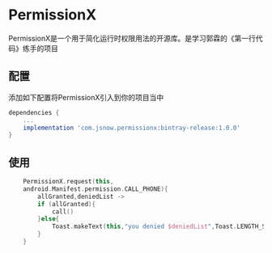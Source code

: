 # PermissionX
PermissionX是一个用于简化运行时权限用法的开源库。是学习郭霖的《第一行代码》练手的项目

## 配置
添加如下配置将PermissionX引入到你的项目当中
```groovy
dependencies {
    ...
    implementation 'com.jsnow.permissionx:bintray-release:1.0.0'
}
```


## 使用
```kotlin
    PermissionX.request(this,
    android.Manifest.permission.CALL_PHONE){
        allGranted,deniedList ->
        if (allGranted){
            call()
        }else{
            Toast.makeText(this,"you denied $deniedList",Toast.LENGTH_SHORT).show()
        }
    }
```